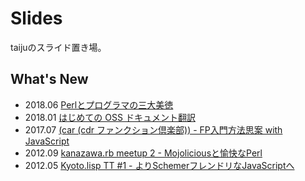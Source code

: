 # Slides

taijuのスライド置き場。

## What's New

- 2018.06 [Perlとプログラマの三大美徳](https://github.com/taiju/slides/blob/master/2018/06/its-camp-2018/slide.org)
- 2018.01 [はじめての OSS ドキュメント翻訳](https://github.com/taiju/slides/blob/master/2018/01/fukumoku-36/slide.org)
- 2017.07 [(car (cdr ファンクション倶楽部)) - FP入門方法思案 with JavaScript](https://taiju.github.com/slides/2017/07/car-cdr-function-club/)
- 2012.09 [kanazawa.rb meetup 2 - Mojoliciousと愉快なPerl](https://taiju.github.com/slides/2012/09/kanazawa.rb/)
- 2012.05 [Kyoto.lisp TT #1 - よりSchemerフレンドリなJavaScriptへ](https://taiju.github.com/slides/2012/05/kyoto.lisp/)
